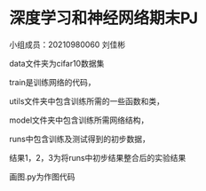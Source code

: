 # 深度学习和神经网络期末PJ

小组成员：20210980060 刘佳彬


data文件夹为cifar10数据集

train是训练网络的代码，

utils文件夹中包含训练所需的一些函数和类，

model文件夹中包含训练所需网络结构，

runs中包含训练及测试得到的初步数据，

结果1，2，3为将runs中初步结果整合后的实验结果

画图.py为作图代码

